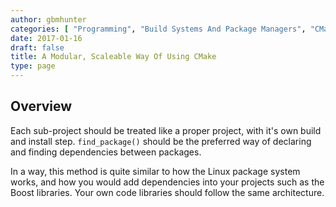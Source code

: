 ```yaml
---
author: gbmhunter
categories: [ "Programming", "Build Systems And Package Managers", "CMake" ]
date: 2017-01-16
draft: false
title: A Modular, Scaleable Way Of Using CMake
type: page
---
```


## Overview

Each sub-project should be treated like a proper project, with it's own build and install step. `find_package()` should be the preferred way of declaring and finding dependencies between packages.

In a way, this method is quite similar to how the Linux package system works, and how you would add dependencies into your projects such as the Boost libraries. Your own code libraries should follow the same architecture.
